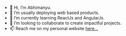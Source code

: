 - 👋 Hi, I’m Abhimanyu.
- 👀 I’m usually deploying web based products.
- 🌱 I’m currently learning ReactJs and AngularJs.
- 💞️ I’m looking to collaborate to create impactful projects.
- 📫 Reach me on my personal website <a href="https://cypherrat.github.io/portfolio">here...</a>

<!---
CypherRat/CypherRat is a ✨ special ✨ repository because its `README.md` (this file) appears on your GitHub profile.
You can click the Preview link to take a look at your changes.
--->
